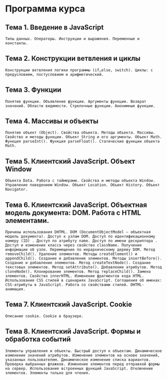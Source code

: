 # Программа курса

## Тема 1. Введение в JavaScript
    Типы данных. Операторы. Инструкции и выражения. Переменные и константы.
    
## Тема 2. Конструкции ветвления и циклы
    Конструкции ветвления логики программы (if…else, switch). Циклы: с предусловием, постусловием и арифметический.
    
## Тема 3. Функции
    Понятие функции. Объявление функции. Аргументы функции. Возврат значений. Области видимости. Стрелочные функции. Анонимные функции.
    
## Тема 4. Массивы и объекты
    Понятие объект (Object). Свойства объекта. Методы объекта. Массивы. Свойство и методы функции. Объект String и его аргументы. Объект Math. Функция parseInt(). Функция parseFloat(). Статические функции объекта Math.
    
## Тема 5. Клиентский JavaScript. Объект Window
    Объекта Data. Работа с таймерами. Свойства и методы объекта Window. Управление поведением Window. Объект Location. Объект History. Объект Navigator.
    
## Тема 6. Клиентский JavaScript. Объектная модель документа: DOM. Работа с HTML элементами.
    Причины использования DHTML. DOM (DocumentObjectModel — объектная модель документа). Доступ к узлам DOM. Доступ по идентификационному номеру (ID) . Доступ по атрибуту name. Доступ по имени дескриптора . Доступ и изменение класса через свойство className. Получение информации об узле. Перемещение по иерархическому дереву DOM. Метод removeChild(). Удаление элементов. Методы createElement() и appendChild(). Создание и добавление элементов. Методы insertBefore(). Создание и добавление элементов. Метод createTextNode(). Создание текстовых элементов. Метод setAttribute(). Добавление атрибутов. Метод cloneNode(). Клонирование элементов. Метод replaceChild(). Замена элементов. Свойство innerHTML. Изменение фрагментов кода HTML. Использование CSS стилей в сценариях JavaScript. Соглашения об именах: CSS-атрибуты в JavaScript. Работа со свойствами стилей. DHTML-анимация.
    
## Тема 7. Клиентский JavaScript. Cookie
    Описание cookie. Cookie в браузере.    
    
## Тема 8. Клиентский JavaScript. Формы и обработка событий
    Элементы управления и объекты. Быстрый доступ к объектам. Динамическое изменение значений атрибутов. Изменение элементов на основе значений, указанных пользователем. Динамическое изменение списка вариантов. Проверка выбранных флажков. Изменение элементов перед отправкой формы на сервер. Использование встроенных функций JavaScript. Отключение элементов. Элементы только для чтения.
